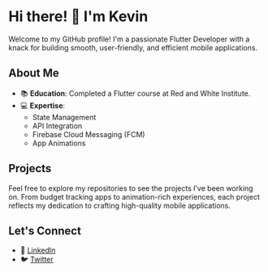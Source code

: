 # Hi there! 👋 I'm Kevin

Welcome to my GitHub profile! I'm a passionate Flutter Developer with a knack for building smooth, user-friendly, and efficient mobile applications.

## About Me
- 📚 **Education**: Completed a Flutter course at Red and White Institute.
- 💻 **Expertise**:
  - State Management
  - API Integration
  - Firebase Cloud Messaging (FCM)
  - App Animations

## Projects
Feel free to explore my repositories to see the projects I’ve been working on. From budget tracking apps to animation-rich experiences, each project reflects my dedication to crafting high-quality mobile applications.

## Let's Connect
- 💼 [LinkedIn](https://www.linkedin.com/in/kevin-panchal124/)
- 🐦 [Twitter](https://x.com/_kevinpanchal)
